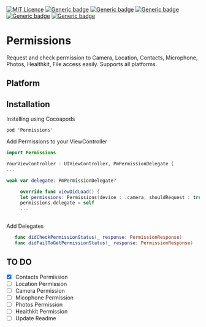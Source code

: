 [![MIT Licence](https://badges.frapsoft.com/os/mit/mit.svg?v=103)](https://opensource.org/licenses/mit-license.php)
[![Generic badge](https://img.shields.io/badge/Version-0.0.1-<COLOR>.svg)](https://shields.io/)
[![Generic badge](https://img.shields.io/badge/macOS-10.11-<COLOR>.svg)](https://shields.io/)
[![Generic badge](https://img.shields.io/badge/iOS-9.0-<COLOR>.svg)](https://shields.io/)
[![Generic badge](https://img.shields.io/badge/watchOS-4.0-<COLOR>.svg)](https://shields.io/)
[![Generic badge](https://img.shields.io/badge/tvOS-2.0-<COLOR>.svg)](https://shields.io/)


# Permissions
Request and check permission to Camera, Location, Contacts, Microphone, Photos, Healthkit, File access easily. Supports all platforms.

## Platform

## Installation
Installing using Cocoapods

```
pod 'Permissions'
```
Add Permissions to your ViewController

```Swift
import Permissions

YourViewController : UIViewController, PmPermissionDelegate {
...

weak var delegate: PmPermissionDelegate?

     override func viewDidLoad() {
     let permissions: Permissions(device : .camera, shouldRequest : true)
     permissions.delegate = self
     ...
     
```

Add Delegates
 ```swift
    func didCheckPermissionStatus(_ response: PermissionResponse)
    func didFailToGetPermissionStatus(_ response: PermissionResponse)
```

## TO DO
- [x] Contacts Permission
- [ ]  Location Permission
- [ ]  Camera Permission
- [ ]  Micophone Permission
- [ ]  Photos Permission
- [ ]  Healthkit Permission
- [ ]  Update Readme
